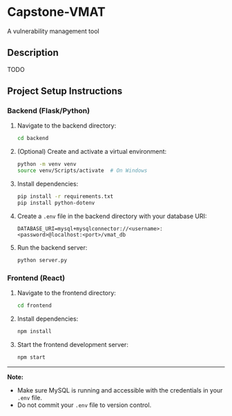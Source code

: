 # Capstone-VMAT
A vulnerability management tool

## Description
TODO

## Project Setup Instructions

### Backend (Flask/Python)

1. Navigate to the backend directory:
   ```bash
   cd backend
   ```
2. (Optional) Create and activate a virtual environment:
   ```bash
   python -m venv venv
   source venv/Scripts/activate  # On Windows
   ```
3. Install dependencies:
   ```bash
   pip install -r requirements.txt
   pip install python-dotenv
   ```
4. Create a `.env` file in the backend directory with your database URI:
   ```env
   DATABASE_URI=mysql+mysqlconnector://<username>:<password>@localhost:<port>/vmat_db
   ```
5. Run the backend server:
   ```bash
   python server.py
   ```

### Frontend (React)

1. Navigate to the frontend directory:
   ```bash
   cd frontend
   ```
2. Install dependencies:
   ```bash
   npm install
   ```
3. Start the frontend development server:
   ```bash
   npm start
   ```

---

**Note:**
- Make sure MySQL is running and accessible with the credentials in your `.env` file.
- Do not commit your `.env` file to version control.

